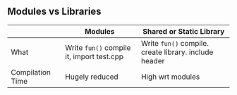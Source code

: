 ## Modules vs Libraries

||Modules|Shared or Static Library|
|---|---|---|
|What|Write `fun()` compile it, import test.cpp|Write `fun()` compile. create library. include header|
|Compilation Time|Hugely reduced|High wrt modules|
